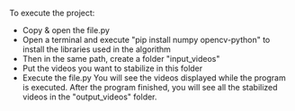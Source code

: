 To execute the project:
- Copy & open the file.py
- Open a terminal and execute "pip install numpy opencv-python" to install the libraries used in the algorithm
- Then in the same path, create a folder "input_videos"
- Put the videos you want to stabilize in this folder
- Execute the file.py
You will see the videos displayed while the program is executed.
After the program finished, you will see all the stabilized videos in the "output_videos" folder.
